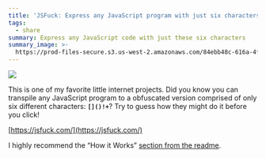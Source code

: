 ```yaml
---
title: 'JSFuck: Express any JavaScript program with just six characters'
tags:
  - share
summary: Express any JavaScript code with just these six characters
summary_image: >-
  https://prod-files-secure.s3.us-west-2.amazonaws.com/84ebb48c-616a-4f51-ae9a-991a4e0a7e9b/ed0e3d1d-5237-4a26-878c-779848db4828/Screenshot_2024-07-21_at_4.49.54_PM.png?X-Amz-Algorithm=AWS4-HMAC-SHA256&X-Amz-Content-Sha256=UNSIGNED-PAYLOAD&X-Amz-Credential=AKIAT73L2G45HZZMZUHI%2F20240722%2Fus-west-2%2Fs3%2Faws4_request&X-Amz-Date=20240722T031330Z&X-Amz-Expires=3600&X-Amz-Signature=111751f029c73b879105184ffefca42a040db053d4413c0c0c08859964ab07ea&X-Amz-SignedHeaders=host&x-id=GetObject
---
```

![](https://prod-files-secure.s3.us-west-2.amazonaws.com/84ebb48c-616a-4f51-ae9a-991a4e0a7e9b/ed0e3d1d-5237-4a26-878c-779848db4828/Screenshot_2024-07-21_at_4.49.54_PM.png?X-Amz-Algorithm=AWS4-HMAC-SHA256&X-Amz-Content-Sha256=UNSIGNED-PAYLOAD&X-Amz-Credential=AKIAT73L2G45HZZMZUHI%2F20240722%2Fus-west-2%2Fs3%2Faws4_request&X-Amz-Date=20240722T031330Z&X-Amz-Expires=3600&X-Amz-Signature=111751f029c73b879105184ffefca42a040db053d4413c0c0c08859964ab07ea&X-Amz-SignedHeaders=host&x-id=GetObject)


This is one of my favorite little internet projects. Did you know you can transpile any JavaScript program to a obfuscated version comprised of only six different characters:  **`[]()!+`**? Try to guess how they might do it before you click!

[https://jsfuck.com/](https://jsfuck.com/)


I highly recommend the “How it Works” [section from the readme](https://github.com/aemkei/jsfuck/tree/main#how-it-works).

